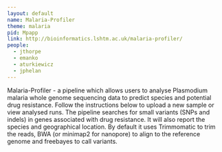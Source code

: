 ```yaml
---
layout: default
name: Malaria-Profiler
theme: malaria
pid: Mpapp
link: http://bioinformatics.lshtm.ac.uk/malaria-profiler/
people:
  - jthorpe
  - emanko
  - aturkiewicz
  - jphelan
---
```


Malaria-Profiler - a pipeline which allows users to analyse Plasmodium malaria whole genome sequencing data to predict species and potential drug resistance. Follow the instructions below to upload a new sample or view analysed runs. The pipeline searches for small variants (SNPs and indels) in genes associated with drug resistance. It will also report the species and geographical location. By default it uses Trimmomatic to trim the reads, BWA (or minimap2 for nanopore) to align to the reference genome and freebayes to call variants. 